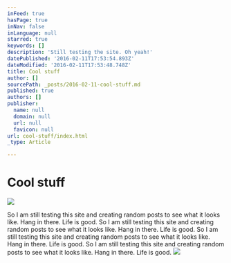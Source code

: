 ```yaml
---
inFeed: true
hasPage: true
inNav: false
inLanguage: null
starred: true
keywords: []
description: 'Still testing the site. Oh yeah!'
datePublished: '2016-02-11T17:53:54.893Z'
dateModified: '2016-02-11T17:53:48.748Z'
title: Cool stuff
author: []
sourcePath: _posts/2016-02-11-cool-stuff.md
published: true
authors: []
publisher:
  name: null
  domain: null
  url: null
  favicon: null
url: cool-stuff/index.html
_type: Article

---
```

# Cool stuff
![](https://the-grid-user-content.s3-us-west-2.amazonaws.com/e818194d-22c2-4dab-8acb-847f0209306f.JPG)

So I am still testing this site and creating random posts to see what it looks like. Hang in there. Life is good. So I am still testing this site and creating random posts to see what it looks like. Hang in there. Life is good. So I am still testing this site and creating random posts to see what it looks like. Hang in there. Life is good. So I am still testing this site and creating random posts to see what it looks like. Hang in there. Life is good. ![](https://s3-us-west-2.amazonaws.com/the-grid-img/p/2a32992e06a997b1648e5f276a5c31992635b5c5.jpg)